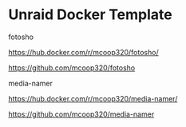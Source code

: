 # Unraid Docker Template

fotosho

https://hub.docker.com/r/mcoop320/fotosho/

https://github.com/mcoop320/fotosho



media-namer

https://hub.docker.com/r/mcoop320/media-namer/

https://github.com/mcoop320/media-namer


